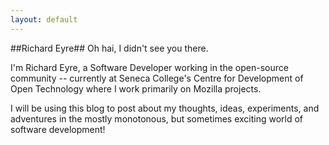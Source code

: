 ```yaml
---
layout: default
---
```


##Richard Eyre##
Oh hai, I didn't see you there.

I'm Richard Eyre, a Software Developer working in the open-source community --
currently at Seneca College's Centre for Development of Open Technology where I
work primarily on Mozilla projects.

I will be using this blog to post about my thoughts, ideas, experiments, and
adventures in the mostly monotonous, but sometimes exciting world of software
development!
